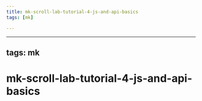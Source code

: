 ```yaml
---
title: mk-scroll-lab-tutorial-4-js-and-api-basics
tags: [mk]

---
```


---
tags: mk
---


# mk-scroll-lab-tutorial-4-js-and-api-basics